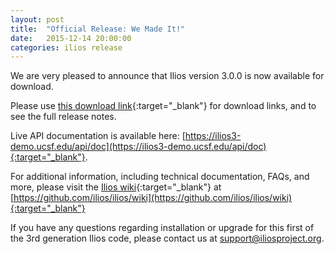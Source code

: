 ```yaml
---
layout: post
title:  "Official Release: We Made It!"
date:   2015-12-14 20:00:00
categories: ilios release
---
```

We are very pleased to announce that Ilios version 3.0.0 is now available for download.

Please use [this download link](https://github.com/ilios/ilios/releases/tag/v3.0.0){:target="_blank"} for download links, and to see the full release notes.

Live API documentation is available here: [https://ilios3-demo.ucsf.edu/api/doc](https://ilios3-demo.ucsf.edu/api/doc){:target="_blank"}.

For additional information, including technical documentation, FAQs, and more, please visit the [Ilios wiki](https://github.com/ilios/ilios/wiki){:target="_blank"} at [https://github.com/ilios/ilios/wiki](https://github.com/ilios/ilios/wiki){:target="_blank"}

If you have any questions regarding installation or upgrade for this first of the 3rd generation Ilios code, please contact us at [support@iliosproject.org](mailto:support@iliosproject.org).
